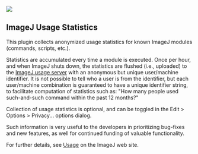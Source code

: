 ![](http://jenkins.imagej.net/job/ImageJ-usage/lastBuild/badge/icon)

ImageJ Usage Statistics
-----------------------

This plugin collects anonymized usage statistics for known ImageJ modules
(commands, scripts, etc.).

Statistics are accumulated every time a module is executed. Once per hour,
and when ImageJ shuts down, the statistics are flushed (i.e., uploaded) to
the [ImageJ usage server](http://usage.imagej.net/) with an anonymous but
unique user/machine identifier. It is not possible to tell who a user is
from the identifier, but each user/machine combination is guaranteed to have
a unique identifier string, to facilitate computation of statistics such as:
"How many people used such-and-such command within the past 12 months?"

Collection of usage statistics is optional, and can be toggled in the
Edit > Options > Privacy... options dialog.

Such information is very useful to the developers in prioritizing bug-fixes
and new features, as well for continued funding of valuable functionality.

For further details, see [Usage](http://imagej.net/Usage) on the ImageJ web
site.
